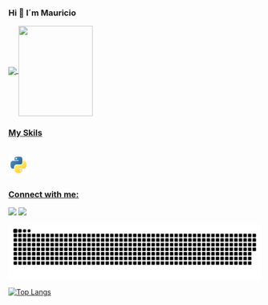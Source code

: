 ### Hi 👋 I´m Mauricio 

<div>
  <a href="https://beacons.ai/poisonnx">
  <img height="180em" align="center"  src="https://github-readme-stats.vercel.app/api?username=poisonnx&show_icons=true&theme=merko&include_all_commits=true&count_private=true"/>
  <img align="center" width="148" height="180" src="https://media1.tenor.com/images/68e8337fb4eb7e40645d832c64762a8b/tenor.gif?itemid=19443613">

    
 ### My Skils
</div>
<div style="display: inline_block"><br>
  <img align="center" alt="Rafa-Python" height="40" width="40" src="https://raw.githubusercontent.com/devicons/devicon/master/icons/python/python-original.svg">
</div>
  
  ##
 
  ### Connect with me:
<div> 
  <a href = "mailto:mauriciosantosdemoraes@outlook.com"><img src="https://img.shields.io/badge/-Gmail-%23333?style=for-the-badge&logo=gmail&logoColor=white" target="_blank"></a>
  <a href="https://www.linkedin.com/in/mauriciosantosdmoraes/" target="_blank"><img src="https://img.shields.io/badge/-LinkedIn-%230077B5?style=for-the-badge&logo=linkedin&logoColor=white" target="_blank"></a> 
  
  ![Snake animation](https://github.com/poisonnx/poisonnx/blob/output/github-contribution-grid-snake.svg)
  
</div>
  
[![Top Langs](https://github-readme-stats.vercel.app/api/top-langs/?username=anuraghazra)](https://github.com/anuraghazra/github-readme-stats&thame=merko)
